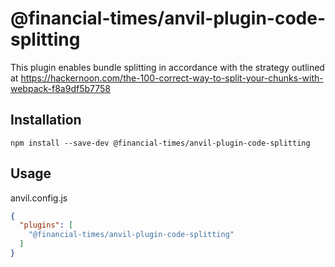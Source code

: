# @financial-times/anvil-plugin-code-splitting

This plugin enables bundle splitting in accordance with the strategy outlined at https://hackernoon.com/the-100-correct-way-to-split-your-chunks-with-webpack-f8a9df5b7758

## Installation

```
npm install --save-dev @financial-times/anvil-plugin-code-splitting
```

## Usage

anvil.config.js

```json
{
  "plugins": [
    "@financial-times/anvil-plugin-code-splitting"
  ]
}
```
